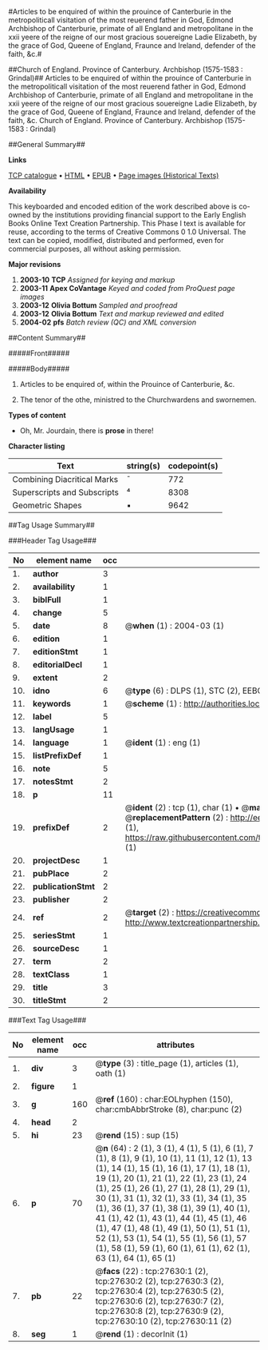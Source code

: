 #Articles to be enquired of within the prouince of Canterburie in the metropoliticall visitation of the most reuerend father in God, Edmond Archbishop of Canterburie, primate of all England and metropolitane in the xxii yeere of the reigne of our most gracious souereigne Ladie Elizabeth, by the grace of God, Queene of England, Fraunce and Ireland, defender of the faith, &c.#

##Church of England. Province of Canterbury. Archbishop (1575-1583 : Grindal)##
Articles to be enquired of within the prouince of Canterburie in the metropoliticall visitation of the most reuerend father in God, Edmond Archbishop of Canterburie, primate of all England and metropolitane in the xxii yeere of the reigne of our most gracious souereigne Ladie Elizabeth, by the grace of God, Queene of England, Fraunce and Ireland, defender of the faith, &c.
Church of England. Province of Canterbury. Archbishop (1575-1583 : Grindal)

##General Summary##

**Links**

[TCP catalogue](http://www.ota.ox.ac.uk/tcp/)  • 
[HTML](http://tei.it.ox.ac.uk/tcp/Texts-HTML/free/A00/A00159.html)  • 
[EPUB](http://tei.it.ox.ac.uk/tcp/Texts-EPUB/free/A00/A00159.epub) • 
[Page images (Historical Texts)](https://data.historicaltexts.jisc.ac.uk/view?pubId=eebo-24399905e&pageId=eebo-24399905e-27630-1)

**Availability**

This keyboarded and encoded edition of the
	       work described above is co-owned by the institutions
	       providing financial support to the Early English Books
	       Online Text Creation Partnership. This Phase I text is
	       available for reuse, according to the terms of Creative
	       Commons 0 1.0 Universal. The text can be copied,
	       modified, distributed and performed, even for
	       commercial purposes, all without asking permission.

**Major revisions**

1. __2003-10__ __TCP__ *Assigned for keying and markup*
1. __2003-11__ __Apex CoVantage__ *Keyed and coded from ProQuest page images*
1. __2003-12__ __Olivia Bottum__ *Sampled and proofread*
1. __2003-12__ __Olivia Bottum__ *Text and markup reviewed and edited*
1. __2004-02__ __pfs__ *Batch review (QC) and XML conversion*

##Content Summary##

#####Front#####

#####Body#####

1. Articles to be enquired of, within the Prouince of Canterburie, &c.

1. The tenor of the othe, ministred to the Churchwardens and swornemen.

**Types of content**

  * Oh, Mr. Jourdain, there is **prose** in there!

**Character listing**


|Text|string(s)|codepoint(s)|
|---|---|---|
|Combining             Diacritical Marks|̄|772|
|Superscripts             and Subscripts|⁴|8308|
|Geometric Shapes|▪|9642|

##Tag Usage Summary##

###Header Tag Usage###

|No|element name|occ|attributes|
|---|---|---|---|
|1.|__author__|3||
|2.|__availability__|1||
|3.|__biblFull__|1||
|4.|__change__|5||
|5.|__date__|8| @__when__ (1) : 2004-03 (1)|
|6.|__edition__|1||
|7.|__editionStmt__|1||
|8.|__editorialDecl__|1||
|9.|__extent__|2||
|10.|__idno__|6| @__type__ (6) : DLPS (1), STC (2), EEBO-CITATION (1), OCLC (1), VID (1)|
|11.|__keywords__|1| @__scheme__ (1) : http://authorities.loc.gov/ (1)|
|12.|__label__|5||
|13.|__langUsage__|1||
|14.|__language__|1| @__ident__ (1) : eng (1)|
|15.|__listPrefixDef__|1||
|16.|__note__|5||
|17.|__notesStmt__|2||
|18.|__p__|11||
|19.|__prefixDef__|2| @__ident__ (2) : tcp (1), char (1)  •  @__matchPattern__ (2) : ([0-9\-]+):([0-9IVX]+) (1), (.+) (1)  •  @__replacementPattern__ (2) : http://eebo.chadwyck.com/downloadtiff?vid=$1&page=$2 (1), https://raw.githubusercontent.com/textcreationpartnership/Texts/master/tcpchars.xml#$1 (1)|
|20.|__projectDesc__|1||
|21.|__pubPlace__|2||
|22.|__publicationStmt__|2||
|23.|__publisher__|2||
|24.|__ref__|2| @__target__ (2) : https://creativecommons.org/publicdomain/zero/1.0/ (1), http://www.textcreationpartnership.org/docs/. (1)|
|25.|__seriesStmt__|1||
|26.|__sourceDesc__|1||
|27.|__term__|2||
|28.|__textClass__|1||
|29.|__title__|3||
|30.|__titleStmt__|2||


###Text Tag Usage###

|No|element name|occ|attributes|
|---|---|---|---|
|1.|__div__|3| @__type__ (3) : title_page (1), articles (1), oath (1)|
|2.|__figure__|1||
|3.|__g__|160| @__ref__ (160) : char:EOLhyphen (150), char:cmbAbbrStroke (8), char:punc (2)|
|4.|__head__|2||
|5.|__hi__|23| @__rend__ (15) : sup (15)|
|6.|__p__|70| @__n__ (64) : 2 (1), 3 (1), 4 (1), 5 (1), 6 (1), 7 (1), 8 (1), 9 (1), 10 (1), 11 (1), 12 (1), 13 (1), 14 (1), 15 (1), 16 (1), 17 (1), 18 (1), 19 (1), 20 (1), 21 (1), 22 (1), 23 (1), 24 (1), 25 (1), 26 (1), 27 (1), 28 (1), 29 (1), 30 (1), 31 (1), 32 (1), 33 (1), 34 (1), 35 (1), 36 (1), 37 (1), 38 (1), 39 (1), 40 (1), 41 (1), 42 (1), 43 (1), 44 (1), 45 (1), 46 (1), 47 (1), 48 (1), 49 (1), 50 (1), 51 (1), 52 (1), 53 (1), 54 (1), 55 (1), 56 (1), 57 (1), 58 (1), 59 (1), 60 (1), 61 (1), 62 (1), 63 (1), 64 (1), 65 (1)|
|7.|__pb__|22| @__facs__ (22) : tcp:27630:1 (2), tcp:27630:2 (2), tcp:27630:3 (2), tcp:27630:4 (2), tcp:27630:5 (2), tcp:27630:6 (2), tcp:27630:7 (2), tcp:27630:8 (2), tcp:27630:9 (2), tcp:27630:10 (2), tcp:27630:11 (2)|
|8.|__seg__|1| @__rend__ (1) : decorInit (1)|
